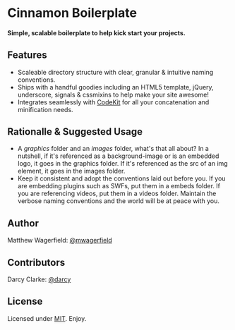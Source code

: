 # Cinnamon Boilerplate

#### Simple, scalable boilerplate to help kick start your projects.

## Features

* Scaleable directory structure with clear, granular & intuitive naming conventions.
* Ships with a handful goodies including an HTML5 template, jQuery, underscore, signals & cssmixins to help make your site awesome!
* Integrates seamlessly with [CodeKit][codekit] for all your concatenation and minification needs.

## Rationalle & Suggested Usage

* A *graphics* folder and an *images* folder, what's that all about? In a nutshell, if it's referenced as a background-image or is an embedded logo, it goes in the graphics folder. If it's referenced as the src of an img element, it goes in the images folder.
* Keep it consistent and adopt the conventions laid out before you. If you are embedding plugins such as SWFs, put them in a embeds folder. If you are referencing videos, put them in a videos folder. Maintain the verbose naming conventions and the world will be at peace with you.

## Author

Matthew Wagerfield: [@mwagerfield][mwagerfield]

## Contributors

Darcy Clarke: [@darcy][darcy]

## License

Licensed under [MIT][mit]. Enjoy.

[codekit]: http://incident57.com/codekit/
[mwagerfield]: https://twitter.com/mwagerfield
[darcy]: http://twitter.com/darcy
[mit]: http://www.opensource.org/licenses/mit-license.php
